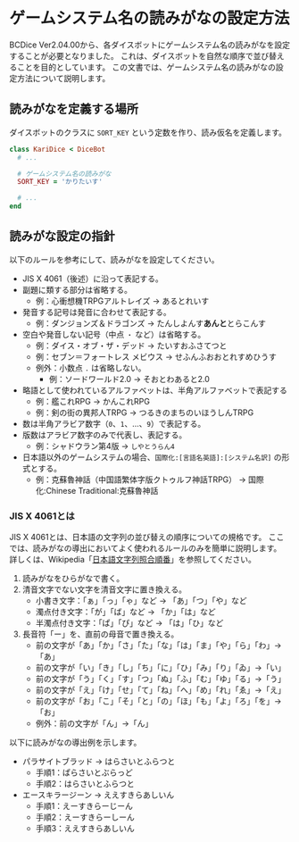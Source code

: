 # ゲームシステム名の読みがなの設定方法

BCDice Ver2.04.00から、各ダイスボットにゲームシステム名の読みがなを設定することが必要となりました。
これは、ダイスボットを自然な順序で並び替えることを目的としています。
この文書では、ゲームシステム名の読みがなの設定方法について説明します。

## 読みがなを定義する場所

ダイスボットのクラスに `SORT_KEY` という定数を作り、読み仮名を定義します。

```ruby
class KariDice < DiceBot
  # ...

  # ゲームシステム名の読みがな
  SORT_KEY = 'かりたいす'

  # ...
end
```

## 読みがな設定の指針

以下のルールを参考にして、読みがなを設定してください。

* JIS X 4061（後述）に沿って表記する。
* 副題に類する部分は省略する。
    * 例：心衝想機TRPGアルトレイズ → あるとれいす
* 発音する記号は発音に合わせて表記する。
    * 例：ダンジョンズ＆ドラゴンズ → たんしよんす**あんと**とらこんす
* 空白や発音しない記号（中点 `・` など）は省略する。
    * 例：ダイス・オブ・ザ・デッド → たいすおふさてつと
    * 例：セブン＝フォートレス メビウス → せふんふおおとれすめひうす
    * 例外：小数点 `.` は省略しない。
        * 例：ソードワールド2.0 → そおとわあると2.0
* 略語として使われているアルファベットは、半角アルファベットで表記する
    * 例：艦これRPG → かんこれRPG
    * 例：剣の街の異邦人TRPG → つるきのまちのいほうしんTRPG
* 数は半角アラビア数字（`0`、`1`、…、`9`）で表記する。
* 版数はアラビア数字のみで代表し、表記する。
    * 例：シャドウラン第4版 → `しやとうらん4`
* 日本語以外のゲームシステムの場合、`国際化:[言語名英語]:[システム名訳]` の形式とする。
    * 例：克蘇魯神話（中国語繁体字版クトゥルフ神話TRPG） → 国際化:Chinese Traditional:克蘇魯神話

### JIS X 4061とは

JIS X 4061とは、日本語の文字列の並び替えの順序についての規格です。
ここでは、読みがなの導出においてよく使われるルールのみを簡単に説明します。
詳しくは、Wikipedia「[日本語文字列照合順番](https://ja.wikipedia.org/wiki/%E6%97%A5%E6%9C%AC%E8%AA%9E%E6%96%87%E5%AD%97%E5%88%97%E7%85%A7%E5%90%88%E9%A0%86%E7%95%AA)」を参照してください。

1. 読みがなをひらがなで書く。
2. 清音文字でない文字を清音文字に置き換える。
    * 小書き文字：「ぁ」「っ」「ゃ」など → 「あ」「つ」「や」など
    * 濁点付き文字：「が」「ば」など → 「か」「は」など
    * 半濁点付き文字：「ぱ」「ぴ」など → 「は」「ひ」など
3. 長音符「ー」を、直前の母音で置き換える。
    * 前の文字が「あ」「か」「さ」「た」「な」「は」「ま」「や」「ら」「わ」→「あ」
    * 前の文字が「い」「き」「し」「ち」「に」「ひ」「み」「り」「ゐ」→「い」
    * 前の文字が「う」「く」「す」「つ」「ぬ」「ふ」「む」「ゆ」「る」→「う」
    * 前の文字が「え」「け」「せ」「て」「ね」「へ」「め」「れ」「ゑ」→「え」
    * 前の文字が「お」「こ」「そ」「と」「の」「ほ」「も」「よ」「ろ」「を」→「お」
    * 例外：前の文字が「ん」→「ん」

以下に読みがなの導出例を示します。

* パラサイトブラッド → はらさいとふらつと
    * 手順1：ぱらさいとぶらっど
    * 手順2：はらさいとふらつと
* エースキラージーン → ええすきらあしいん
    * 手順1：えーすきらーじーん
    * 手順2：えーすきらーしーん
    * 手順3：ええすきらあしいん
